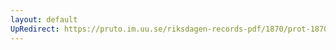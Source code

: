 ```yaml
---
layout: default
UpRedirect: https://pruto.im.uu.se/riksdagen-records-pdf/1870/prot-1870--fk--504/prot-1870--fk--504_000.pdf
---
```

